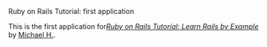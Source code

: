 Ruby on Rails Tutorial: first application

This is the first application for[*Ruby on Rails Tutorial: Learn Rails by Example*](http://railstutorial.org/)
by [Michael H.](http://michaelhartl.com/).